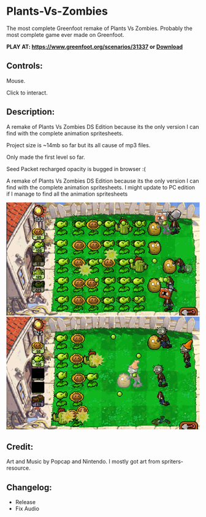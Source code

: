 # Plants-Vs-Zombies
The most complete Greenfoot remake of Plants Vs Zombies. Probably the most complete game ever made on Greenfoot.

**PLAY AT: https://www.greenfoot.org/scenarios/31337 or [Download](https://github.com/TheExploration/Plants-Vs-Zombies/releases/download/0.1/PVZ.gfar)**

## Controls:
Mouse.

Click to interact.



## Description:
A remake of Plants Vs Zombies DS Edition because its the only version I can find with the complete animation spritesheets.

Project size is ~14mb so far but its all cause of mp3 files.

Only made the first level so far.

Seed Packet recharged opacity is bugged in browser :(


A remake of Plants Vs Zombies DS Edition because its the only version I can find with the complete animation spritesheets. 
I might update to PC edition if I manage to find all the animation spritesheets

![demo2](https://github.com/TheExploration/Plants-Vs-Zombies/blob/master/demo2.png)
![demo](https://github.com/TheExploration/Plants-Vs-Zombies/blob/master/demo.png)


## Credit:
Art and Music by Popcap and Nintendo.
I mostly got art from spriters-resource.



## Changelog:
- Release
- Fix Audio

